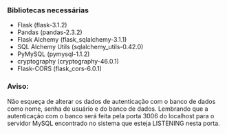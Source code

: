 ### Bibliotecas necessárias

- Flask (flask-3.1.2)
- Pandas (pandas-2.3.2)
- Flask Alchemy (flask_sqlalchemy-3.1.1)
- SQL Alchemy Utils (sqlalchemy_utils-0.42.0)
- PyMySQL (pymysql-1.1.2)
- cryptography (cryptography-46.0.1)
- Flask-CORS (flask_cors-6.0.1)


### Aviso:

Não esqueça de alterar os dados de autenticação com o banco de dados como nome, senha de usuário e do banco de dados. Lembrando que a autenticação com o banco será feita pela porta 3006 do localhost para o servidor MySQL encontrado no sistema que esteja LISTENING nesta porta.